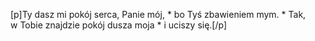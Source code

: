 [p]Ty dasz mi pokój serca, Panie mój, * bo Tyś zbawieniem mym. * Tak, w Tobie znajdzie pokój dusza moja * i uciszy się.[/p]